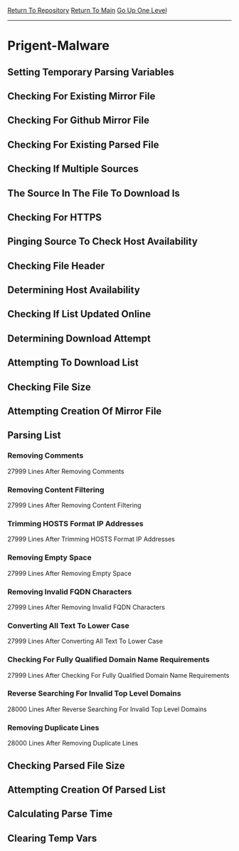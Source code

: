 [Return To Repository](https://github.com/deathbybandaid/piholeparser/)
[Return To Main](https://github.com/deathbybandaid/piholeparser/blob/master/RecentRunLogs/Mainlog.md)
[Go Up One Level](https://github.com/deathbybandaid/piholeparser/blob/master/RecentRunLogs/TopLevelScripts/30-Processing-External-Blacklists.md)
____________________________________
# Prigent-Malware
## Setting Temporary Parsing Variables
## Checking For Existing Mirror File
## Checking For Github Mirror File
## Checking For Existing Parsed File
## Checking If Multiple Sources
## The Source In The File To Download Is
## Checking For HTTPS
## Pinging Source To Check Host Availability
## Checking File Header
## Determining Host Availability
## Checking If List Updated Online
## Determining Download Attempt
## Attempting To Download List
## Checking File Size
## Attempting Creation Of Mirror File
## Parsing List
### Removing Comments
27999 Lines After Removing Comments
### Removing Content Filtering
27999 Lines After Removing Content Filtering
### Trimming HOSTS Format IP Addresses
27999 Lines After Trimming HOSTS Format IP Addresses
### Removing Empty Space
27999 Lines After Removing Empty Space
### Removing Invalid FQDN Characters
27999 Lines After Removing Invalid FQDN Characters
### Converting All Text To Lower Case
27999 Lines After Converting All Text To Lower Case
### Checking For Fully Qualified Domain Name Requirements
27999 Lines After Checking For Fully Qualified Domain Name Requirements
### Reverse Searching For Invalid Top Level Domains
28000 Lines After Reverse Searching For Invalid Top Level Domains
### Removing Duplicate Lines
28000 Lines After Removing Duplicate Lines
## Checking Parsed File Size
## Attempting Creation Of Parsed List
## Calculating Parse Time
## Clearing Temp Vars

